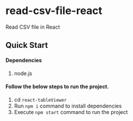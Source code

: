 # read-csv-file-react

Read CSV file in React

## Quick Start

#### Dependencies

1. node.js

#### Follow the below steps to run the project.

1. cd `react-tableViewer`
2. Run `npm i` command to install dependencies
3. Execute `npm start` command to run the project
